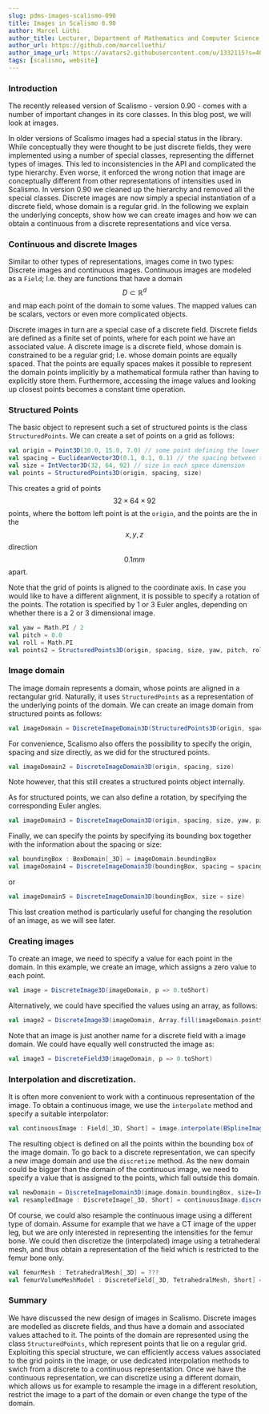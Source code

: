 ```yaml
---
slug: pdms-images-scalismo-090
title: Images in Scalismo 0.90
author: Marcel Lüthi
author_title: Lecturer, Department of Mathematics and Computer Science, University of Basel
author_url: https://github.com/marcelluethi/
author_image_url: https://avatars2.githubusercontent.com/u/1332115?s=400&u=85f196182f47120058b7ae6edd0a41151b77ceb7&v=4
tags: [scalismo, website]
---
```


### Introduction

The recently released version of Scalismo - version 0.90 - comes with a number of important changes in its
core classes. In this blog post, we will look at images. 

In older versions of Scalismo images had a special status in the library. While conceptually they were thought to be just discrete fields, they were implemented using a number of special classes, representing the differnet types of images. 
This led to inconsistencies in the 
API and complicated the type hierarchy. Even worse, it enforced the wrong notion that image are conceptually different from other representations of 
intensities used in Scalismo. In version 0.90 we cleaned up the hierarchy and removed all the special classes. Discrete images are now simply a special instantiation of a discrete field, whose
domain is a regular grid. In the following we explain the underlying concepts, show how we can create images and how 
we can obtain a continuous from a discrete representations and vice versa.

### Continuous and discrete Images

Similar to other types of representations, images come in two types: Discrete images and continuous images.
Continuous images are modeled as a ```Field```; I.e. they are functions that have a domain $$D \subset \mathbb{R}^d$$ and
map each point of the domain to some values. The mapped values can be scalars, vectors or even more complicated objects.

Discrete images in turn are a special case of a discrete field. Discrete fields are defined as a finite set of points, where for each point we have an associated value. 
A discrete image is a discrete field, whose domain is constrained to be a regular grid; I.e. whose domain points are equally spaced. That the points are equally spaces makes
it possible to represent the domain points implicitly by a mathematical formula rather than having to explicitly store them.
Furthermore, accessing the image values and looking up closest points becomes a constant time operation.

### Structured Points

The basic object to represent such a set of structured points is the class ```StructuredPoints```.
We can create a set of points on a grid as follows:

```scala
val origin = Point3D(10.0, 15.0, 7.0) // some point defining the lower left corner of the image
val spacing = EuclideanVector3D(0.1, 0.1, 0.1) // the spacing between two grid points in each space dimension
val size = IntVector3D(32, 64, 92) // size in each space dimension
val points = StructuredPoints3D(origin, spacing, size)
```
This creates a grid of points $$32 \times 64 \times 92$$ points, where the bottom left point is at the ```origin```,
and the points are the in the $$x, y, z$$ direction $$0.1mm$$ apart.

Note that the grid of points is aligned to the coordinate axis. In case you would like to have a different
alignment, it is possible to specify a rotation of the points. The rotation is specified by 1 or 3 Euler angles,
depending on whether there is a 2 or 3 dimensional image.
```scala
val yaw = Math.PI / 2
val pitch = 0.0
val roll = Math.PI
val points2 = StructuredPoints3D(origin, spacing, size, yaw, pitch, roll)
```

### Image domain

The image domain represents a domain, whose points are aligned in a rectangular grid.
Naturally, it uses ```StructuredPoints``` as a representation of the underlying points of the
domain. We can create an image domain from structured points as follows:
```scala
val imageDomain = DiscreteImageDomain3D(StructuredPoints3D(origin, spacing, size))
``` 

For convenience, Scalismo also offers the possibility to specify the origin, spacing and size directly, as we did
for the structured points.
```scala
val imageDomain2 = DiscreteImageDomain3D(origin, spacing, size)
```
Note however, that this still creates a structured points object internally.


As for structured points, we can also define a rotation, by specifying the corresponding
Euler angles.
```scala
val imageDomain3 = DiscreteImageDomain3D(origin, spacing, size, yaw, pitch, roll)
```

Finally, we can specify the points by specifying its bounding box together with the information about the spacing or size:
```scala
val boundingBox : BoxDomain[_3D] = imageDomain.boundingBox
val imageDomain4 = DiscreteImageDomain3D(boundingBox, spacing = spacing)
```
or
```scala
val imageDomain5 = DiscreteImageDomain3D(boundingBox, size = size)
```

This last creation method is particularly useful for changing the resolution of an image,
as we will see later.

### Creating images
To create an image, we need to specify a value for each
point in the domain. In this example, we create an image, which assigns a zero value to each point.
```scala
val image = DiscreteImage3D(imageDomain, p => 0.toShort)
```
Alternatively, we could have specified the values using an array, as follows:
```scala
val image2 = DiscreteImage3D(imageDomain, Array.fill(imageDomain.pointSet.numberOfPoints)(0.toShort))
```
Note that an image is just another name for a discrete field with a image domain. We could
have equally well constructed the image as:
```scala
val image3 = DiscreteField3D(imageDomain, p => 0.toShort)
```

### Interpolation and discretization.

It is often more convenient to work with a continuous representation of the image. 
To obtain a continuous image, we use the ```interpolate``` method and specify a suitable
interpolator:
```scala
val continuousImage : Field[_3D, Short] = image.interpolate(BSplineImageInterpolator3D(degree = 3))
``` 
The resulting object is defined on all the points within the bounding box of the image domain.
To go back to a discrete representation, we can specify a new image domain and use the
```discretize``` method. As the new domain could be bigger than the domain of the continuous image,
we need to specify a value that is assigned to the points, which fall outside this domain.

```scala
val newDomain = DiscreteImageDomain3D(image.domain.boundingBox, size=IntVector(32, 32, 32))
val resampledImage : DiscreteImage[_3D, Short] = continuousImage.discretize(newDomain, outsideValue = 0.toShort)
``` 

Of course, we could also resample the continuous image using a different type of domain. Assume for example that we
have a CT image of the upper leg, but we are only interested in representing the intensities for the femur bone. We could then 
discretize the (interpolated) image using a tetrahederal mesh, and thus obtain a representation of the field which is restricted
to the femur bone only. 
```scala
val femurMesh : TetrahedralMesh[_3D] = ???
val femurVolumeMeshModel : DiscreteField[_3D, TetrahedralMesh, Short] = continuousImage.discretize(femurMesh)
```

### Summary 

We have discussed the new design of images in Scalismo. Discrete images are modelled as discrete fields, and thus have a domain and 
associated values attached to it. The points of the domain are represented using the class ```StructuredPoints```, which 
represent points that lie on a regular grid. Exploiting this special structure, we can efficiently access values 
associated to the grid points in the image, or use dedicated interpolation methods to swich from a discrete to a 
continuous representation. Once we have the continuous representation, we can discretize using a different domain, which 
allows us for example to resample the image in a different resolution, restrict the image to a part of the domain or even change the 
type of the domain. 
